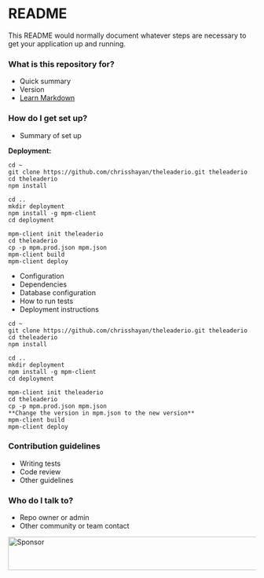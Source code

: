 # README #

This README would normally document whatever steps are necessary to get your application up and running.

### What is this repository for? ###

* Quick summary
* Version
* [Learn Markdown](https://bitbucket.org/tutorials/markdowndemo)

### How do I get set up? ###

* Summary of set up

**Deployment:**
```
cd ~
git clone https://github.com/chrisshayan/theleaderio.git theleaderio
cd theleaderio
npm install

cd ..
mkdir deployment
npm install -g mpm-client
cd deployment

mpm-client init theleaderio
cd theleaderio
cp -p mpm.prod.json mpm.json
mpm-client build
mpm-client deploy
```
* Configuration
* Dependencies
* Database configuration
* How to run tests
* Deployment instructions
```
cd ~
git clone https://github.com/chrisshayan/theleaderio.git theleaderio
cd theleaderio
npm install

cd ..
mkdir deployment
npm install -g mpm-client
cd deployment

mpm-client init theleaderio
cd theleaderio
cp -p mpm.prod.json mpm.json
**Change the version in mpm.json to the new version**
mpm-client build
mpm-client deploy
```

### Contribution guidelines ###

* Writing tests
* Code review
* Other guidelines

### Who do I talk to? ###

* Repo owner or admin
* Other community or team contact

<a target='_blank' rel='nofollow' href='https://app.codesponsor.io/link/HLRm8p6JBijoZaBsorsrFyGa/chrisshayan/theleaderio'>
  <img alt='Sponsor' width='888' height='68' src='https://app.codesponsor.io/embed/HLRm8p6JBijoZaBsorsrFyGa/chrisshayan/theleaderio.svg' />
</a>
